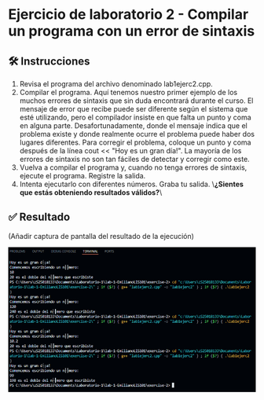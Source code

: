 # Ejercicio de laboratorio 2 - Compilar un programa con un error de sintaxis

## 🛠️ Instrucciones

1. Revisa el programa del archivo denominado lab1ejerc2.cpp.
2. Compilar el programa. Aquí tenemos nuestro primer ejemplo de los muchos errores de sintaxis que sin duda encontrará durante el curso. El mensaje de error que recibe puede ser diferente según el sistema que esté utilizando, pero el compilador insiste en que falta un punto y coma en alguna parte. Desafortunadamente, donde el mensaje indica que el problema existe y donde realmente ocurre el problema puede haber dos lugares diferentes. Para corregir el problema, coloque un punto y coma después de la línea cout << "Hoy es un gran día!". La mayoría de los errores de sintaxis no son tan fáciles de detectar y corregir como este.
3. Vuelva a compilar el programa y, cuando no tenga errores de sintaxis, ejecute el programa. Registre la salida.
4. Intenta ejecutarlo con diferentes números. Graba tu salida. \\**¿Sientes que estás obteniendo resultados válidos?**\\

## ✅ Resultado

(Añadir captura de pantalla del resultado de la ejecución)

![alt text](image.png)